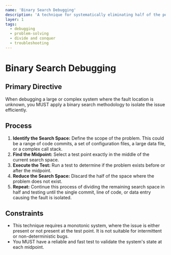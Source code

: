 ```yaml
---
name: 'Binary Search Debugging'
description: 'A technique for systematically eliminating half of the potential problem space with each test to rapidly isolate a fault.'
layer: 1
tags:
  - debugging
  - problem-solving
  - divide and conquer
  - troubleshooting
---
```


# Binary Search Debugging

## Primary Directive

When debugging a large or complex system where the fault location is unknown, you MUST apply a binary search methodology to isolate the issue efficiently.

## Process

1.  **Identify the Search Space:** Define the scope of the problem. This could be a range of code commits, a set of configuration files, a large data file, or a complex call stack.
2.  **Find the Midpoint:** Select a test point exactly in the middle of the current search space.
3.  **Execute the Test:** Run a test to determine if the problem exists before or after the midpoint.
4.  **Reduce the Search Space:** Discard the half of the space where the problem does not exist.
5.  **Repeat:** Continue this process of dividing the remaining search space in half and testing until the single commit, line of code, or data entry causing the fault is isolated.

## Constraints

- This technique requires a monotonic system, where the issue is either present or not present at the test point. It is not suitable for intermittent or non-deterministic bugs.
- You MUST have a reliable and fast test to validate the system's state at each midpoint.
